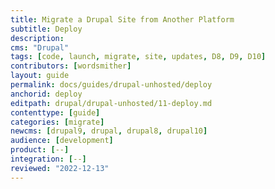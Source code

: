 ```yaml
---
title: Migrate a Drupal Site from Another Platform
subtitle: Deploy
description: 
cms: "Drupal"
tags: [code, launch, migrate, site, updates, D8, D9, D10]
contributors: [wordsmither]
layout: guide
permalink: docs/guides/drupal-unhosted/deploy
anchorid: deploy
editpath: drupal/drupal-unhosted/11-deploy.md
contenttype: [guide]
categories: [migrate]
newcms: [drupal9, drupal, drupal8, drupal10]
audience: [development]
product: [--]
integration: [--]
reviewed: "2022-12-13"
---
```


<Partial file="drupal/deploy-using-launch.md" />
